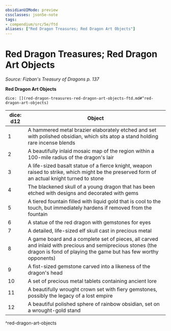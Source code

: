 ```yaml
---
obsidianUIMode: preview
cssclasses: json5e-note
tags:
- compendium/src/5e/ftd
aliases: ["Red Dragon Treasures; Red Dragon Art Objects"]
---
```

# Red Dragon Treasures; Red Dragon Art Objects
*Source: Fizban's Treasury of Dragons p. 137* 

**Red Dragon Art Objects**

`dice: [](red-dragon-treasures-red-dragon-art-objects-ftd.md#^red-dragon-art-objects)`

| dice: d12 | Object |
|-----------|--------|
| 1 | A hammered metal brazier elaborately etched and set with polished obsidian, which sits atop a stand holding rare incense blends |
| 2 | A beautifully inlaid mosaic map of the region within a 100-mile radius of the dragon's lair |
| 3 | A life-sized basalt statue of a fierce knight, weapon raised to strike, which might be the preserved form of an actual knight turned to stone |
| 4 | The blackened skull of a young dragon that has been etched with designs and decorated with gems |
| 5 | A tiered fountain filled with liquid gold that is cool to the touch, but immediately hardens if removed from the fountain |
| 6 | A statue of the red dragon with gemstones for eyes |
| 7 | A detailed, life-sized elf skull cast in precious metal |
| 8 | A game board and a complete set of pieces, all carved and inlaid with precious and semiprecious stones (the dragon is fond of playing the game but has few worthy opponents) |
| 9 | A fist-sized gemstone carved into a likeness of the dragon's head |
| 10 | A set of precious metal tablets containing ancient lore |
| 11 | A beautifully wrought crown set with fiery gemstones, possibly the legacy of a lost empire |
| 12 | A beautiful polished sphere of rainbow obsidian, set on a wrought-gold stand |
^red-dragon-art-objects